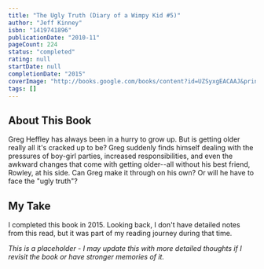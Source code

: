 ```yaml
---
title: "The Ugly Truth (Diary of a Wimpy Kid #5)"
author: "Jeff Kinney"
isbn: "1419741896"
publicationDate: "2010-11"
pageCount: 224
status: "completed"
rating: null
startDate: null
completionDate: "2015"
coverImage: "http://books.google.com/books/content?id=UZSyxgEACAAJ&printsec=frontcover&img=1&zoom=1&source=gbs_api"
tags: []
---
```


## About This Book

Greg Heffley has always been in a hurry to grow up. But is getting older really all it's cracked up to be? Greg suddenly finds himself dealing with the pressures of boy-girl parties, increased responsibilities, and even the awkward changes that come with getting older--all without his best friend, Rowley, at his side. Can Greg make it through on his own? Or will he have to face the "ugly truth"?

## My Take

I completed this book in 2015. Looking back, I don't have detailed notes from this read, but it was part of my reading journey during that time.

*This is a placeholder - I may update this with more detailed thoughts if I revisit the book or have stronger memories of it.*
